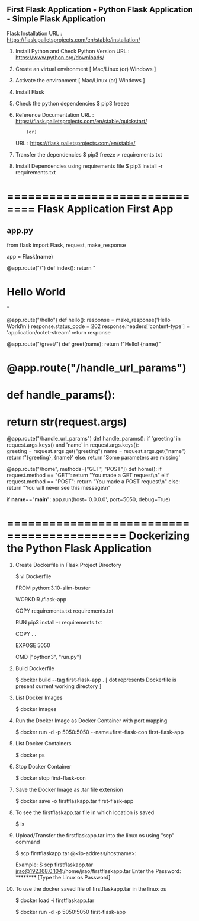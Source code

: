 ## First Flask Application - Python Flask Application - Simple Flask Application

   Flask Installation URL : https://flask.palletsprojects.com/en/stable/installation/

   1. Install Python and Check Python Version
      URL : https://www.python.org/downloads/ 

   2. Create an virtual environment [ Mac/Linux (or) Windows ]
  
   3. Activate the environment [ Mac/Linux (or) Windows ]

   4. Install Flask

   5. Check the python dependencies 
      $ pip3 freeze

   6. Reference Documentation
      URL : https://flask.palletsprojects.com/en/stable/quickstart/

              (or)

      URL : https://flask.palletsprojects.com/en/stable/  

   7. Transfer the dependencies
      $ pip3 freeze > requirements.txt 
      
   8. Install Dependencies using requirements file
      $ pip3 install -r requirements.txt

==============================
Flask Application First App
==============================

app.py
------
from flask import Flask, request, make_response

app = Flask(__name__)

@app.route("/")
def index():
  return "<h1>Hello World</h1>"

@app.route("/hello")
def hello():
  response = make_response('Hello World\n')
  response.status_code = 202
  response.headers['content-type'] = 'application/octet-stream'
  return response

@app.route("/greet/<name>")
def greet(name):
  return f"Hello! {name}"

# @app.route("/handle_url_params")
# def handle_params():
#   return str(request.args)

@app.route("/handle_url_params")
def handle_params():
  if 'greeting' in request.args.keys() and 'name' in request.args.keys():  
    greeting = request.args.get("greeting")
    name = request.args.get("name")
    return f'{greeting}, {name}'
  else:
    return 'Some parameters are missing'

@app.route("/home", methods=["GET", "POST"])
def home():
  if request.method == "GET":
    return "You made a GET request\n"
  elif request.method == "POST":
    return "You made a POST request\n"
  else:
    return "You will never see this message\n"

if __name__=="__main__":
  app.run(host='0.0.0.0', port=5050, debug=True)




===========================================
 Dockerizing the Python Flask Application
============================================
 
 1. Create Dockerfile in Flask Project Directory 

    $ vi Dockerfile
    
      FROM python:3.10-slim-buster

      WORKDIR /flask-app

      COPY requirements.txt requirements.txt

      RUN pip3 install -r requirements.txt

      COPY . .

      EXPOSE 5050

      CMD ["python3", "run.py"]
 
 2. Build Dockerfile 

    $ docker build --tag first-flask-app . [ dot represents Dockerfile is present current working directory ]

 3. List Docker Images

    $ docker images
    
 4. Run the Docker Image as Docker Container with port mapping
    
    $ docker run -d -p 5050:5050 --name=first-flask-con first-flask-app

 5. List Docker Containers
    
    $ docker ps

 6. Stop Docker Container

    $ docker stop first-flask-con
    
 7. Save the Docker Image as .tar file extension

    $ docker save -o firstflaskapp.tar first-flask-app

 8. To see the firstflaskapp.tar file in which location is saved
    
    $ ls

 9. Upload/Transfer the firstflaskapp.tar into the linux os using "scp" command

    $ scp firstflaskapp.tar <username>@<ip-address/hostname>:<path-linux-os>
    
    Example:
    $ scp firstflaskapp.tar jrao@192.168.0.104:/home/jrao/firstflaskapp.tar
    Enter the Password: ******** [Type the Linux os Password]

 10. To use the docker saved file of firstflaskapp.tar in the linux os 

     $ docker load -i firstflaskapp.tar

     $ docker run -d -p 5050:5050 first-flask-app
